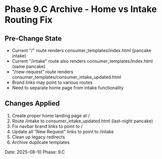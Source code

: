 # Phase 9.C Archive - Home vs Intake Routing Fix

## Pre-Change State
- Current "/" route renders consumer_templates/index.html (pancake intake)
- Current "/intake" route also renders consumer_templates/index.html (same pancake)
- "/new-request" route renders consumer_templates/consumer_intake_updated.html
- Brand links may point to various routes
- Need to separate home page from intake functionality

## Changes Applied
1. Create proper home landing page at /
2. Route /intake to consumer_intake_updated.html (last-night pancake)
3. Fix navbar brand links to point to /
4. Update all "New Request" links to point to /intake
5. Clean up legacy redirects
6. Archive duplicate templates

Date: 2025-08-10
Phase: 9.C